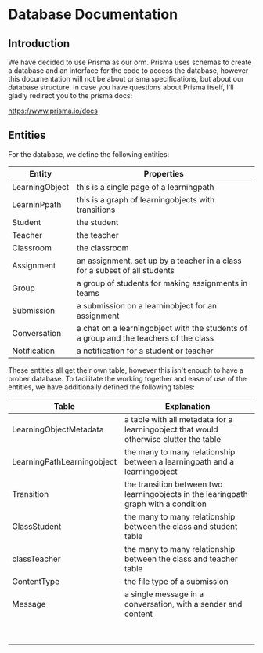 # Database Documentation

## Introduction

We have decided to use Prisma as our orm. Prisma uses schemas to create a database and an interface for the code to
access the database, however this documentation will not be about prisma specifications, but about our database
structure. In case you have questions about Prisma itself, I'll gladly redirect you to the prisma docs:

https://www.prisma.io/docs

## Entities

For the database, we define the following entities:

| Entity         | Properties                                                                            |
|----------------|---------------------------------------------------------------------------------------|
| LearningObject | this is a single page of a learningpath                                               |
| LearninPpath   | this is a graph of learningobjects with transitions                                   |
| Student        | the student                                                                           |
| Teacher        | the teacher                                                                           |
| Classroom      | the classroom                                                                         |
| Assignment     | an assignment, set up by a teacher in a class for a subset of all students            |
| Group          | a group of students for making assignments in teams                                   |
| Submission     | a submission on a learninobject for an assignment                                     |
| Conversation   | a chat on a learningobject with the students of a group and the teachers of the class |
| Notification   | a notification for a student or teacher                                               |

These entities all get their own table, however this isn't enough to have a prober database. To facilitate the working
together and ease of use of the entities, we have additionally defined the following tables:

| Table                      | Explanation                                                                           |
|----------------------------|---------------------------------------------------------------------------------------|
| LearningObjectMetadata     | a table with all metadata for a learningobject that would otherwise clutter the table |
| LearningPathLearningobject | the many to many relationship between a learningpath and a learningobject             |
| Transition                 | the transition between two learningobjects in the learingpath graph with a condition  |
| ClassStudent               | the many to many relationship between the class and student table                     |
| classTeacher               | the many to many relationship between the class and teacher table                     |
| ContentType                | the file type of a submission                                                         |
| Message                    | a single message in a conversation, with a sender and content                         |
|                            |                                                                                       |
|                            |                                                                                       |
|                            |                                                                                       |
|                            |                                                                                       |
|                            |                                                                                       |
|                            |                                                                                       |
|                            |                                                                                       |
|                            |                                                                                       |
